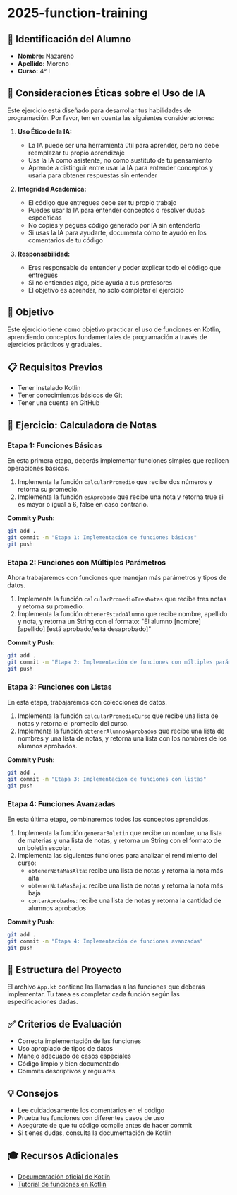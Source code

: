 # 2025-function-training

## 👤 Identificación del Alumno
- **Nombre:** Nazareno
- **Apellido:** Moreno
- **Curso:** 4° I

## 🤖 Consideraciones Éticas sobre el Uso de IA
Este ejercicio está diseñado para desarrollar tus habilidades de programación. Por favor, ten en cuenta las siguientes consideraciones:

1. **Uso Ético de la IA:**
   - La IA puede ser una herramienta útil para aprender, pero no debe reemplazar tu propio aprendizaje
   - Usa la IA como asistente, no como sustituto de tu pensamiento
   - Aprende a distinguir entre usar la IA para entender conceptos y usarla para obtener respuestas sin entender

2. **Integridad Académica:**
   - El código que entregues debe ser tu propio trabajo
   - Puedes usar la IA para entender conceptos o resolver dudas específicas
   - No copies y pegues código generado por IA sin entenderlo
   - Si usas la IA para ayudarte, documenta cómo te ayudó en los comentarios de tu código

3. **Responsabilidad:**
   - Eres responsable de entender y poder explicar todo el código que entregues
   - Si no entiendes algo, pide ayuda a tus profesores
   - El objetivo es aprender, no solo completar el ejercicio

## 🎯 Objetivo
Este ejercicio tiene como objetivo practicar el uso de funciones en Kotlin, aprendiendo conceptos fundamentales de programación a través de ejercicios prácticos y graduales.

## 📋 Requisitos Previos
- Tener instalado Kotlin
- Tener conocimientos básicos de Git
- Tener una cuenta en GitHub

## 🚀 Ejercicio: Calculadora de Notas

### Etapa 1: Funciones Básicas
En esta primera etapa, deberás implementar funciones simples que realicen operaciones básicas.

1. Implementa la función `calcularPromedio` que recibe dos números y retorna su promedio.
2. Implementa la función `esAprobado` que recibe una nota y retorna true si es mayor o igual a 6, false en caso contrario.

**Commit y Push:**
```bash
git add .
git commit -m "Etapa 1: Implementación de funciones básicas"
git push
```

### Etapa 2: Funciones con Múltiples Parámetros
Ahora trabajaremos con funciones que manejan más parámetros y tipos de datos.

1. Implementa la función `calcularPromedioTresNotas` que recibe tres notas y retorna su promedio.
2. Implementa la función `obtenerEstadoAlumno` que recibe nombre, apellido y nota, y retorna un String con el formato: "El alumno [nombre] [apellido] [está aprobado/está desaprobado]"

**Commit y Push:**
```bash
git add .
git commit -m "Etapa 2: Implementación de funciones con múltiples parámetros"
git push
```

### Etapa 3: Funciones con Listas
En esta etapa, trabajaremos con colecciones de datos.

1. Implementa la función `calcularPromedioCurso` que recibe una lista de notas y retorna el promedio del curso.
2. Implementa la función `obtenerAlumnosAprobados` que recibe una lista de nombres y una lista de notas, y retorna una lista con los nombres de los alumnos aprobados.

**Commit y Push:**
```bash
git add .
git commit -m "Etapa 3: Implementación de funciones con listas"
git push
```

### Etapa 4: Funciones Avanzadas
En esta última etapa, combinaremos todos los conceptos aprendidos.

1. Implementa la función `generarBoletin` que recibe un nombre, una lista de materias y una lista de notas, y retorna un String con el formato de un boletín escolar.
2. Implementa las siguientes funciones para analizar el rendimiento del curso:
   - `obtenerNotaMasAlta`: recibe una lista de notas y retorna la nota más alta
   - `obtenerNotaMasBaja`: recibe una lista de notas y retorna la nota más baja
   - `contarAprobados`: recibe una lista de notas y retorna la cantidad de alumnos aprobados

**Commit y Push:**
```bash
git add .
git commit -m "Etapa 4: Implementación de funciones avanzadas"
git push
```

## 📝 Estructura del Proyecto
El archivo `App.kt` contiene las llamadas a las funciones que deberás implementar. Tu tarea es completar cada función según las especificaciones dadas.

## ✅ Criterios de Evaluación
- Correcta implementación de las funciones
- Uso apropiado de tipos de datos
- Manejo adecuado de casos especiales
- Código limpio y bien documentado
- Commits descriptivos y regulares

## 💡 Consejos
- Lee cuidadosamente los comentarios en el código
- Prueba tus funciones con diferentes casos de uso
- Asegúrate de que tu código compile antes de hacer commit
- Si tienes dudas, consulta la documentación de Kotlin

## 🎓 Recursos Adicionales
- [Documentación oficial de Kotlin](https://kotlinlang.org/docs/home.html)
- [Tutorial de funciones en Kotlin](https://kotlinlang.org/docs/functions.html)